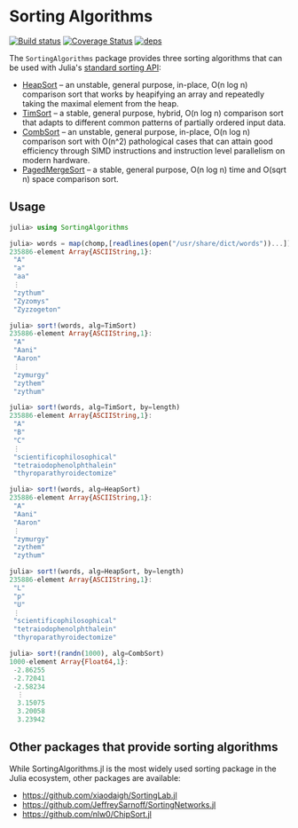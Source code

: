 # Sorting Algorithms

[![Build status](https://github.com/JuliaLang/SortingAlgorithms.jl/workflows/CI/badge.svg)](https://github.com/JuliaLang/SortingAlgorithms.jl/actions?query=workflow%3ACI+branch%3Amaster)
[![Coverage Status](https://coveralls.io/repos/JuliaLang/SortingAlgorithms.jl/badge.svg)](https://coveralls.io/r/JuliaLang/SortingAlgorithms.jl)
[![deps](https://juliahub.com/docs/SortingAlgorithms/deps.svg)](https://juliahub.com/ui/Packages/SortingAlgorithms/6dCmw?t=2)

The `SortingAlgorithms` package provides three sorting algorithms that can be used with Julia's [standard sorting API](https://docs.julialang.org/en/v1/base/sort/):

- [HeapSort] – an unstable, general purpose, in-place, O(n log n) comparison sort that works by heapifying an array and repeatedly taking the maximal element from the heap.
- [TimSort] – a stable, general purpose, hybrid, O(n log n) comparison sort that adapts to different common patterns of partially ordered input data.
- [CombSort] – an unstable, general purpose, in-place, O(n log n) comparison sort with O(n^2) pathological cases that can attain good efficiency through SIMD instructions and instruction level parallelism on modern hardware.
- [PagedMergeSort] – a stable, general purpose, O(n log n) time and O(sqrt n) space comparison sort.

[HeapSort]: https://en.wikipedia.org/wiki/Heapsort
[TimSort]:  https://en.wikipedia.org/wiki/Timsort
[CombSort]: https://en.wikipedia.org/wiki/Comb_sort
[PagedMergeSort]: https://link.springer.com/chapter/10.1007/BFb0016253

## Usage

```jl
julia> using SortingAlgorithms

julia> words = map(chomp,[readlines(open("/usr/share/dict/words"))...])
235886-element Array{ASCIIString,1}:
 "A"
 "a"
 "aa"
 ⋮
 "zythum"
 "Zyzomys"
 "Zyzzogeton"

julia> sort!(words, alg=TimSort)
235886-element Array{ASCIIString,1}:
 "A"
 "Aani"
 "Aaron"
 ⋮
 "zymurgy"
 "zythem"
 "zythum"

julia> sort!(words, alg=TimSort, by=length)
235886-element Array{ASCIIString,1}:
 "A"
 "B"
 "C"
 ⋮
 "scientificophilosophical"
 "tetraiodophenolphthalein"
 "thyroparathyroidectomize"

julia> sort!(words, alg=HeapSort)
235886-element Array{ASCIIString,1}:
 "A"
 "Aani"
 "Aaron"
 ⋮
 "zymurgy"
 "zythem"
 "zythum"

julia> sort!(words, alg=HeapSort, by=length)
235886-element Array{ASCIIString,1}:
 "L"
 "p"
 "U"
 ⋮
 "scientificophilosophical"
 "tetraiodophenolphthalein"
 "thyroparathyroidectomize"

julia> sort!(randn(1000), alg=CombSort)
1000-element Array{Float64,1}:
 -2.86255
 -2.72041
 -2.58234
  ⋮
  3.15075
  3.20058
  3.23942
```

## Other packages that provide sorting algorithms

While SortingAlgorithms.jl is the most widely used sorting package in the Julia ecosystem, other packages are available:
- https://github.com/xiaodaigh/SortingLab.jl
- https://github.com/JeffreySarnoff/SortingNetworks.jl
- https://github.com/nlw0/ChipSort.jl
